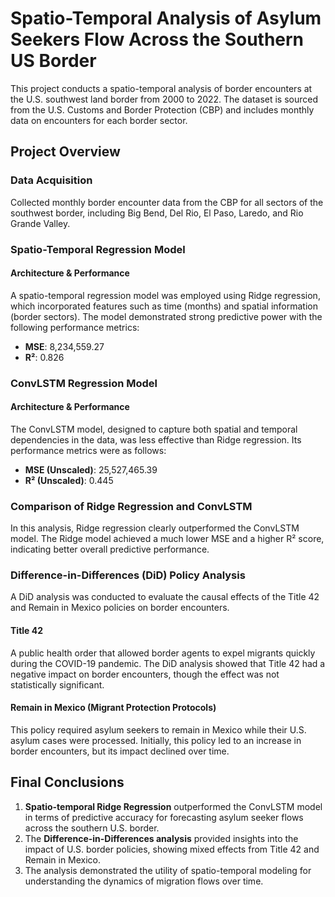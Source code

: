 
# Spatio-Temporal Analysis of Asylum Seekers Flow Across the Southern US Border

This project conducts a spatio-temporal analysis of border encounters at the U.S. southwest land border from 2000 to 2022. The dataset is sourced from the U.S. Customs and Border Protection (CBP) and includes monthly data on encounters for each border sector.

## Project Overview

### Data Acquisition
Collected monthly border encounter data from the CBP for all sectors of the southwest border, including Big Bend, Del Rio, El Paso, Laredo, and Rio Grande Valley.

### Spatio-Temporal Regression Model

#### Architecture & Performance
A spatio-temporal regression model was employed using Ridge regression, which incorporated features such as time (months) and spatial information (border sectors). The model demonstrated strong predictive power with the following performance metrics:

- **MSE**: 8,234,559.27
- **R²**: 0.826

### ConvLSTM Regression Model

#### Architecture & Performance
The ConvLSTM model, designed to capture both spatial and temporal dependencies in the data, was less effective than Ridge regression. Its performance metrics were as follows:

- **MSE (Unscaled)**: 25,527,465.39
- **R² (Unscaled)**: 0.445

### Comparison of Ridge Regression and ConvLSTM
In this analysis, Ridge regression clearly outperformed the ConvLSTM model. The Ridge model achieved a much lower MSE and a higher R² score, indicating better overall predictive performance.

### Difference-in-Differences (DiD) Policy Analysis

A DiD analysis was conducted to evaluate the causal effects of the Title 42 and Remain in Mexico policies on border encounters. 

#### Title 42
A public health order that allowed border agents to expel migrants quickly during the COVID-19 pandemic. The DiD analysis showed that Title 42 had a negative impact on border encounters, though the effect was not statistically significant.

#### Remain in Mexico (Migrant Protection Protocols)
This policy required asylum seekers to remain in Mexico while their U.S. asylum cases were processed. Initially, this policy led to an increase in border encounters, but its impact declined over time.

## Final Conclusions

1. **Spatio-temporal Ridge Regression** outperformed the ConvLSTM model in terms of predictive accuracy for forecasting asylum seeker flows across the southern U.S. border.
2. The **Difference-in-Differences analysis** provided insights into the impact of U.S. border policies, showing mixed effects from Title 42 and Remain in Mexico.
3. The analysis demonstrated the utility of spatio-temporal modeling for understanding the dynamics of migration flows over time.

